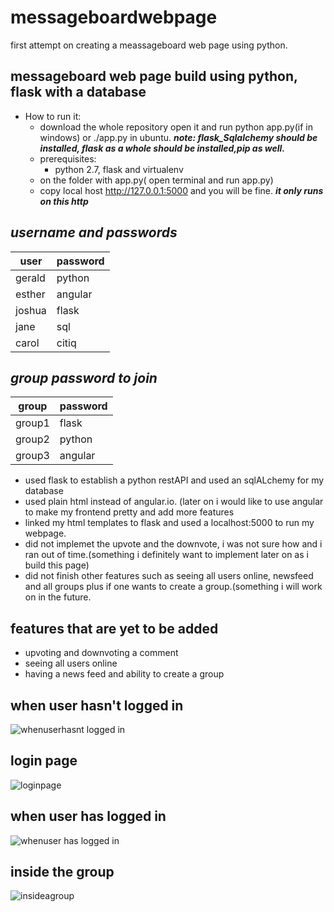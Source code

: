 # messageboardwebpage #
first attempt on creating a meassageboard web page using python.
## messageboard web page build using python, flask with a database ##

* How to run it:
  * download the whole repository open it and run python app.py(if in windows) or ./app.py in ubuntu.
  ***note: flask_Sqlalchemy should be installed, flask as a whole should be installed,pip as well.***
  * prerequisites:
    * python 2.7, flask and virtualenv
  * on the folder with app.py( open terminal and run app.py)
  * copy local host http://127.0.0.1:5000 and you will be fine. ***it only runs on this http***
  
## ***username and passwords*** ##
user          | password
------------- | -------------
gerald        | python
esther        | angular
joshua        | flask
jane          | sql
carol         | citiq

## ***group password to join*** ##
group         | password
------------- | -------------
group1        | flask
group2        | python
group3        | angular

* used flask to establish a python restAPI and used an sqlALchemy for my database
* used plain html instead of angular.io. (later on i would like to use angular to make my frontend pretty and add more features
* linked my html templates to flask and used a localhost:5000 to run my webpage.
* did not implemet the upvote and the downvote, i was not sure how and i ran out of time.(something i definitely want to implement later on as i build this page)
* did not finish other features such as seeing all users online, newsfeed and all groups plus if one wants to create a group.(something i will work on in the future.

## features that are yet to be added ##
* upvoting and downvoting a comment
* seeing all users online
* having a news feed and ability to create a group

## when user hasn't logged in ##
![whenuserhasnt logged in](https://user-images.githubusercontent.com/31729023/57971966-2fc46980-7995-11e9-87f8-7cb28e7995cb.PNG)

## login page ##
![loginpage](https://user-images.githubusercontent.com/31729023/57971977-508cbf00-7995-11e9-8efb-15d6e2d0edd2.PNG)

## when user has logged in ##
![whenuser has logged in](https://user-images.githubusercontent.com/31729023/57971936-d0fef000-7994-11e9-96cd-5850411f42f6.PNG)

## inside the group ##
![insideagroup](https://user-images.githubusercontent.com/31729023/57971985-6bf7ca00-7995-11e9-9b81-50ec7bc937be.PNG)
